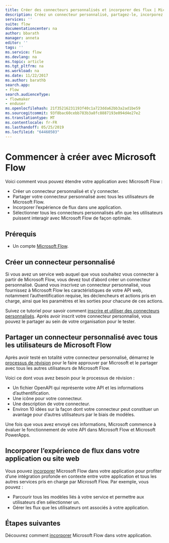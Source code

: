 ```yaml
---
title: Créer des connecteurs personnalisés et incorporer des flux | Microsoft Docs
description: Créez un connecteur personnalisé, partagez-le, incorporez un flux et bien plus encore.
services: ''
suite: flow
documentationcenter: na
author: bbarath
manager: anneta
editor: ''
tags: ''
ms.service: flow
ms.devlang: na
ms.topic: article
ms.tgt_pltfrm: na
ms.workload: na
ms.date: 11/22/2017
ms.author: barathb
search.app:
- Flow
search.audienceType:
- flowmaker
- enduser
ms.openlocfilehash: 21f35216231193f40c1a723dda62bb3a2ad1be59
ms.sourcegitcommit: 93f8bac60cebb783b3a8fc8887193e094d4e27e2
ms.translationtype: MT
ms.contentlocale: fr-FR
ms.lasthandoff: 05/25/2019
ms.locfileid: "64460503"
---
```

# <a name="start-to-build-with-microsoft-flow"></a>Commencer à créer avec Microsoft Flow

Voici comment vous pouvez étendre votre application avec Microsoft Flow :

* Créer un connecteur personnalisé et s’y connecter.
* Partager votre connecteur personnalisé avec tous les utilisateurs de Microsoft Flow.
* Incorporer l’expérience de flux dans une application.
* Sélectionner tous les connecteurs personnalisés afin que les utilisateurs puissent interagir avec Microsoft Flow de façon optimale.

## <a name="prerequisites"></a>Prérequis

* Un compte [Microsoft Flow](https://flow.microsoft.com).

## <a name="create-a-custom-connector"></a>Créer un connecteur personnalisé

Si vous avez un service web auquel que vous souhaitez vous connecter à partir de Microsoft Flow, vous devez tout d’abord créer un connecteur personnalisé. Quand vous inscrivez un connecteur personnalisé, vous fournissez à Microsoft Flow les caractéristiques de votre API web, notamment l’authentification requise, les déclencheurs et actions pris en charge, ainsi que les paramètres et les sorties pour chacune de ces actions.

Suivez ce tutoriel pour savoir comment [inscrire et utiliser des connecteurs personnalisés](https://powerapps.microsoft.com/tutorials/register-custom-api/). Après avoir inscrit votre connecteur personnalisé, vous pouvez le partager au sein de votre organisation pour le tester.

## <a name="share-a-custom-connector-with-all-microsoft-flow-users"></a>Partager un connecteur personnalisé avec tous les utilisateurs de Microsoft Flow

Après avoir testé en totalité votre connecteur personnalisé, démarrez le [processus de révision](https://flow.microsoft.com/blog/calling-all-saas-apps-now-you-can-build-your-own-connector-for-flow-and-logic-apps/) pour le faire approuver par Microsoft et le partager avec tous les autres utilisateurs de Microsoft Flow.

Voici ce dont vous avez besoin pour le processus de révision :

* Un fichier OpenAPI qui représente votre API et les informations d’authentification.
* Une icône pour votre connecteur.
* Une description de votre connecteur.
* Environ 10 idées sur la façon dont votre connecteur peut constituer un avantage pour d’autres utilisateurs par le biais de modèles.

Une fois que vous avez envoyé ces informations, Microsoft commence à évaluer le fonctionnement de votre API dans Microsoft Flow et Microsoft PowerApps.

## <a name="embed-the-flow-experience-into-your-website-or-app"></a>Incorporer l’expérience de flux dans votre application ou site web

Vous pouvez [incorporer](developer/embed-flow-dev.md) Microsoft Flow dans votre application pour profiter d’une intégration profonde en contexte entre votre application et tous les autres services pris en charge par Microsoft Flow. Par exemple, vous pouvez :

* Parcourir tous les modèles liés à votre service et permettre aux utilisateurs d’en sélectionner un.
* Gérer les flux que les utilisateurs ont associés à votre application.

## <a name="next-steps"></a>Étapes suivantes

Découvrez comment [incorporer](developer/embed-flow-dev.md) Microsoft Flow dans votre application.
